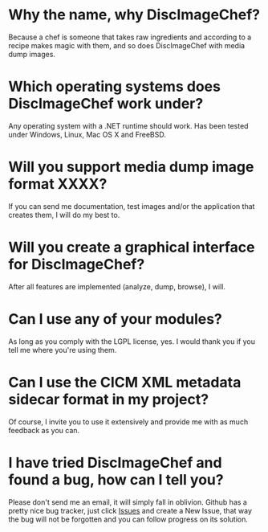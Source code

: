 # Why the name, why DiscImageChef?
Because a chef is someone that takes raw ingredients and according to a recipe makes magic with them, and so does DiscImageChef with media dump images.

# Which operating systems does DiscImageChef work under?
Any operating system with a .NET runtime should work. Has been tested under Windows, Linux, Mac OS X and FreeBSD.

# Will you support media dump image format XXXX?
If you can send me documentation, test images and/or the application that creates them, I will do my best to.

# Will you create a graphical interface for DiscImageChef?
After all features are implemented (analyze, dump, browse), I will.

# Can I use any of your modules?
As long as you comply with the LGPL license, yes. I would thank you if you tell me where you're using them.

# Can I use the CICM XML metadata sidecar format in my project?
Of course, I invite you to use it extensively and provide me with as much feedback as you can.

# I have tried DiscImageChef and found a bug, how can I tell you?
Please don't send me an email, it will simply fall in oblivion. Github has a pretty nice bug tracker, just click [Issues](https://github.com/claunia/DiscImageChef/issues) and create a New Issue, that way the bug will not be forgotten and you can follow progress on its solution.